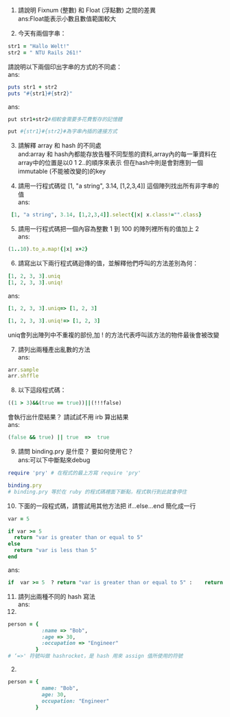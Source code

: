 1. 請說明 Fixnum (整數) 和 Float (浮點數) 之間的差異  
ans:Float能表示小數且數值範圍較大

2. 今天有兩個字串：
  ```ruby 
  str1 = "Hallo Welt!" 
  str2 = " NTU Rails 261!"
  ```
請說明以下兩個印出字串的方式的不同處：  
ans:
  ```ruby
  puts str1 + str2
  puts "#{str1}#{str2}"
  ```
ans:
```ruby 
put str1+str2#相較會需要多花費暫存的記憶體
```
```ruby
put #{str1}#{str2}#為字串內插的連接方式
```
3. 請解釋 array 和 hash 的不同處  
and:array 和 hash內都能存放告種不同型態的資料,array內的每一筆資料在array中的位置是以0 1 2..的順序來表示
    但在hash中則是會對應到一個immutable (不能被改變的)的key

     	
4. 請用一行程式碼從 [1, "a string", 3.14, [1,2,3,4]] 這個陣列找出所有非字串的值  
ans:
```ruby
 [1, "a string", 3.14, [1,2,3,4]].select{|x| x.class!="".class}
```
5. 請用一行程式碼把一個內容為整數 1 到 100 的陣列裡所有的值加上 2  
ans:
```ruby
(1..10).to_a.map!{|x| x+2}
```
6. 請寫出以下兩行程式碼迴傳的值，並解釋他們呼叫的方法差別為何：
  ```ruby
  [1, 2, 3, 3].uniq
  [1, 2, 3, 3].uniq!
  ```
ans:
```ruby
[1, 2, 3, 3].uniq=> [1, 2, 3]

[1, 2, 3, 3].uniq!=> [1, 2, 3]

```
uniq會列出陣列中不重複的部份,加 ! 的方法代表呼叫該方法的物件最後會被改變

7. 請列出兩種產出亂數的方法  
ans:
 ```ruby
arr.sample
arr.shffle
```
8. 以下這段程式碼：
  ```ruby
  ((1 > 3)&&(true == true))||(!!!false)
  ```
  會執行出什麼結果？ 請試試不用 irb 算出結果  
ans:
 ```ruby
(false && true) || true  =>  true
```
9. 請問 binding.pry 是什麼？ 要如何使用它？  
ans:可以下中斷點來debug
 ```ruby
require 'pry' # 在程式的最上方寫 require 'pry'

 binding.pry
 # binding.pry 等於在 ruby 的程式碼裡面下斷點，程式執行到此就會停住

```
10. 下面的一段程式碼，請嘗試用其他方法把 if...else...end 簡化成一行
  

  ```ruby
  var = 5

  if var >= 5
  	return "var is greater than or equal to 5"
  else
  	return "var is less than 5"
  end
  ```
ans:
  ```ruby
if  var >= 5  ? return "var is greater than or equal to 5" :   	return "var is less than 5"
  ```
11. 請列出兩種不同的 hash 寫法  
ans: 
1.
```ruby
person = { 
           :name => "Bob", 
           :age => 30,
           :occupation => "Engineer"
         }
# ‘=>' 符號叫做 hashrocket，是 hash 用來 assign 值所使用的符號
```
2.
```ruby
person = { 
           name: "Bob", 
           age: 30,
           occupation: "Engineer"
         }
```
